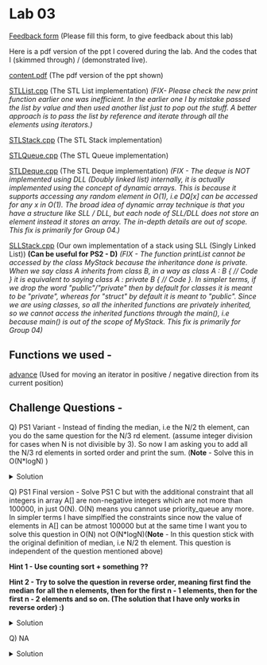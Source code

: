 # Lab 03

  [Feedback form](https://docs.google.com/forms/d/e/1FAIpQLScLeIezAu3Bueokx98FzaNraoK_90lxMd6trBRnnNLXKQjojg/viewform?usp=sf_link) (Please fill this form, to give feedback about this lab)

Here is a pdf version of the ppt I covered during the lab. And the codes that I (skimmed through) / (demonstrated live).

  [content.pdf](https://sidhant007.github.io/CS2040C/lab03/content.pdf) (The pdf version of the ppt shown)

  [STLList.cpp](https://sidhant007.github.io/CS2040C/lab03/STLList.cpp) (The STL List implementation) *(FIX- Please check the new print function earlier one was inefficient. In the earlier one I by mistake passed the list by value and then used another list just to pop out the stuff. A better approach is to pass the list by reference and iterate through all the elements using iterators.)*

  [STLStack.cpp](https://sidhant007.github.io/CS2040C/lab03/STLStack.cpp) (The STL Stack implementation)

  [STLQueue.cpp](https://sidhant007.github.io/CS2040C/lab03/STLQueue.cpp) (The STL Queue implementation)

  [STLDeque.cpp](https://sidhant007.github.io/CS2040C/lab03/STLDeque.cpp) (The STL Deque implementation) *(FIX - The deque is NOT implemented using DLL (Doubly linked list) internally, it is actually implemented using the concept of dynamic arrays. This is because it supports accessing any random element in O(1), i.e DQ[x] can be accessed for any x in O(1). The broad idea of dynamic array technique is that you have a structure like SLL / DLL, but each node of SLL/DLL does not store an element instead it stores an array. The in-depth details are out of scope. This fix is primarily for Group 04.)*

  [SLLStack.cpp](https://sidhant007.github.io/CS2040C/lab03/SLLStack.cpp) (Our own implementation of a stack using SLL (Singly Linked List)) **(Can be useful for PS2 - D)** *(FIX - The function printList cannot be accessed by the class MyStack because the inheritance done is private. When we say class A inherits from class B, in a way as class A : B { // Code } it is equivalent to saying class A : private B { // Code }. In simpler terms, if we drop the word "public"/"private" then by default for classes it is meant to be "private", whereas for "struct" by default it is meant to "public". Since we are using classes, so all the inherited functions are privately inherited, so we cannot access the inherited functions through the main(), i.e because main() is out of the scope of MyStack. This fix is primarily for Group 04)*

## Functions we used - 
  [advance](http://en.cppreference.com/w/cpp/iterator/advance) (Used for moving an iterator in positive / negative direction from its current position)

## Challenge Questions - 

Q) <a name="Q1"></a> PS1 Variant - Instead of finding the median, i.e the N/2 th element, can you do the same question for the N/3 rd element. (assume integer division for cases when N is not divisible by 3). So now I am asking you to add all the N/3 rd elements in sorted order and print the sum. (**Note** - Solve this in O(N*logN) )

<details>
  <summary>Solution</summary>
  Just try to maintain a 1:2 ratio in the 2 priority queues instead of a 1:1 ratio.
  <br>
  (Assuming you know the priority queue solution, if not then please watch <a href = "https://www.youtube.com/watch?v=VmogG01IjYc">this</a> for the first 3 minutes, to get a clear understanding)
</details>

Q) <a name="Q2"></a> PS1 Final version - Solve PS1 C but with the additional constraint that all integers in array A[] are non-negative integers which are not more than 100000, in just O(N). O(N) means you cannot use priority_queue any more. In simpler terms I have simplfied the constraints since now the value of elements in A[] can be atmost 100000 but at the same time I want you to solve this question in O(N) not O(N*logN)(**Note** - In this question stick with the original definition of median, i.e N/2 th element. This question is independent of the question mentioned above)

**Hint 1 - Use counting sort + something ??**

**Hint 2 - Try to solve the question in reverse order, meaning first find the median for all the n elements, then for the first n - 1 elements, then for the first n - 2 elements and so on. (The solution that I have only works in reverse order) :)**

<details>
  <summary>Solution</summary>
  <a href = "https://sidhant007.github.io/CS2040C/lab03/PS1_harder_variant.cpp">My solution</a>
  <br>
  PS - This solution does not do COUNTING SORT (since I implemented it for PS1 C, where I could not use counting sort since the numbers could be large but apart from the counting sort the remaining logic is O(N))
  <br>
  What is the broad idea ? <br>
  <br>
  What I do is first keep the entire array in sorted order. Now I would rephrase the question to iteratively finding the median and removing an element (i.e the latest element) from this array. Example - <br>
  For simplicity in this example, when N = even, we will just say that the median is the leftward element out of the 2 in between <br>
  N = 6, array = [1, 3, 2, 5, 7, 4] <br>
  sorted_array = [1, 2, 3, 4, 5, 7] <br>
  My algo in outline - <br>
  Find median, i.e 3 <br>
  Now remove 4 (because in original array it was the last element) <br>
  So sorted_array' = [1, 2, 3, x, 5, 7] (Here x denotes a deleted element) <br>
  Again find median for this array, i.e = 3 <br>
  Now remove 7 (second last element in original array) <br>
  So sorted_array'' = [1, 2, 3, x, 5, x] <br>
  Now median is =  2 <br>
  Now remove 5 <br>
  So array is [1, 2, 3, x, x, x] <br>
  Median becomes 2. <br>
  Now remove 2 <br>
  Array becomes [1, x, 3, x, x, x] <br>
  Median is 1 <br>
  Array becomes [1, x, x, x, x, x] <br>
  Median is 1. <br>
  Sum up all the medians. <br>
  <br>
  <li>
  <ul>Now let us define some notation, a "x" denotes an "inactive cell" and a "number" denotes an "active cell".
  <ul>Also imaginve a pointer to the median of the sorted_arrays[], i.e initally it is at 3, then stays at 3. Then moves to 2, then statys at 2, the moves to 1 and then stays at 1.
  <ul>So if you carefully observe, in the above given method, we are ensured that after the deletion of an element in the sorted array at any given step, the median either remains at the same position, or moves to the next/previous "active cell". <br>
  <ul>Do note, that actually moving slowly to the next/previous "active cell" can be slow and result in O(N^2) algorithm, so we need a fast method to quickly jump to the next/previous active cell
  <ul>For this I keep to arrays left_of[] and right_of[], here left_of[a] should denote the immediate "active cell" to the left of the indice "a". Initially left_of[a] = a, for all a. Similarly let right_of[a] denote the the immediate "active cell" to the right of the indice "a". Initially right_of[a] = a, for all a. <br>
  <ul>Now, 
  </li>
</details>

Q) NA

<details>
  <summary>Solution</summary>
  NA
</details>


